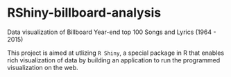 # RShiny-billboard-analysis
Data visualization of Billboard Year-end top 100 Songs and Lyrics (1964 - 2015)

This project is aimed at utlizing `R Shiny`, a special package in R that enables rich visualization of data by building an application to run the programmed visualization on the web.

